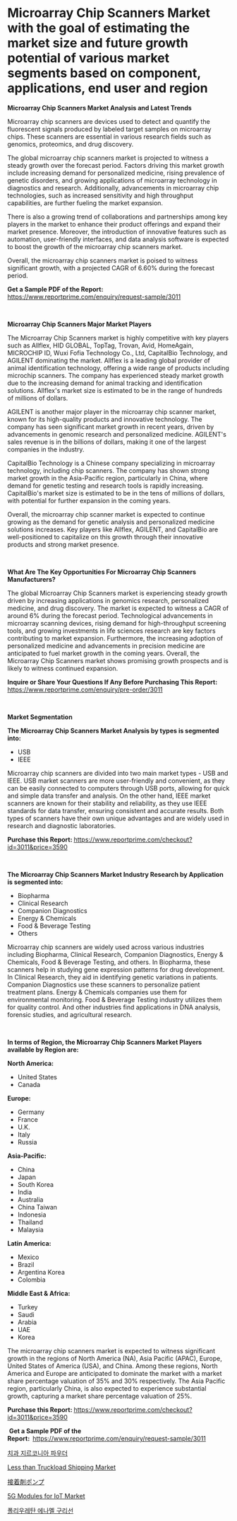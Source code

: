 <p><h1>Microarray Chip Scanners Market with the goal of estimating the market size and future growth potential of various market segments based on component, applications, end user and region</h1></p><p><strong>Microarray Chip Scanners Market Analysis and Latest Trends</strong></p>
<p><p>Microarray chip scanners are devices used to detect and quantify the fluorescent signals produced by labeled target samples on microarray chips. These scanners are essential in various research fields such as genomics, proteomics, and drug discovery.</p><p>The global microarray chip scanners market is projected to witness a steady growth over the forecast period. Factors driving this market growth include increasing demand for personalized medicine, rising prevalence of genetic disorders, and growing applications of microarray technology in diagnostics and research. Additionally, advancements in microarray chip technologies, such as increased sensitivity and high throughput capabilities, are further fueling the market expansion.</p><p>There is also a growing trend of collaborations and partnerships among key players in the market to enhance their product offerings and expand their market presence. Moreover, the introduction of innovative features such as automation, user-friendly interfaces, and data analysis software is expected to boost the growth of the microarray chip scanners market.</p><p>Overall, the microarray chip scanners market is poised to witness significant growth, with a projected CAGR of 6.60% during the forecast period.</p></p>
<p><strong>Get a Sample PDF of the Report:&nbsp;</strong> <a href="https://www.reportprime.com/enquiry/request-sample/3011">https://www.reportprime.com/enquiry/request-sample/3011</a></p>
<p>&nbsp;</p>
<p><strong>Microarray Chip Scanners Major Market Players</strong></p>
<p><p>The Microarray Chip Scanners market is highly competitive with key players such as Allflex, HID GLOBAL, TopTag, Trovan, Avid, HomeAgain, MICROCHIP ID, Wuxi Fofia Technology Co., Ltd, CapitalBio Technology, and AGILENT dominating the market. Allflex is a leading global provider of animal identification technology, offering a wide range of products including microchip scanners. The company has experienced steady market growth due to the increasing demand for animal tracking and identification solutions. Allflex's market size is estimated to be in the range of hundreds of millions of dollars.</p><p>AGILENT is another major player in the microarray chip scanner market, known for its high-quality products and innovative technology. The company has seen significant market growth in recent years, driven by advancements in genomic research and personalized medicine. AGILENT's sales revenue is in the billions of dollars, making it one of the largest companies in the industry.</p><p>CapitalBio Technology is a Chinese company specializing in microarray technology, including chip scanners. The company has shown strong market growth in the Asia-Pacific region, particularly in China, where demand for genetic testing and research tools is rapidly increasing. CapitalBio's market size is estimated to be in the tens of millions of dollars, with potential for further expansion in the coming years.</p><p>Overall, the microarray chip scanner market is expected to continue growing as the demand for genetic analysis and personalized medicine solutions increases. Key players like Allflex, AGILENT, and CapitalBio are well-positioned to capitalize on this growth through their innovative products and strong market presence.</p></p>
<p>&nbsp;</p>
<p><strong>What Are The Key Opportunities For Microarray Chip Scanners Manufacturers?</strong></p>
<p><p>The global Microarray Chip Scanners market is experiencing steady growth driven by increasing applications in genomics research, personalized medicine, and drug discovery. The market is expected to witness a CAGR of around 6% during the forecast period. Technological advancements in microarray scanning devices, rising demand for high-throughput screening tools, and growing investments in life sciences research are key factors contributing to market expansion. Furthermore, the increasing adoption of personalized medicine and advancements in precision medicine are anticipated to fuel market growth in the coming years. Overall, the Microarray Chip Scanners market shows promising growth prospects and is likely to witness continued expansion.</p></p>
<p><strong>Inquire or Share Your Questions If Any Before Purchasing This Report:</strong> <a href="https://www.reportprime.com/enquiry/pre-order/3011">https://www.reportprime.com/enquiry/pre-order/3011</a></p>
<p>&nbsp;</p>
<p><strong>Market Segmentation</strong></p>
<p><strong>The Microarray Chip Scanners Market Analysis by types is segmented into:</strong></p>
<p><ul><li>USB</li><li>IEEE</li></ul></p>
<p><p>Microarray chip scanners are divided into two main market types - USB and IEEE. USB market scanners are more user-friendly and convenient, as they can be easily connected to computers through USB ports, allowing for quick and simple data transfer and analysis. On the other hand, IEEE market scanners are known for their stability and reliability, as they use IEEE standards for data transfer, ensuring consistent and accurate results. Both types of scanners have their own unique advantages and are widely used in research and diagnostic laboratories.</p></p>
<p><strong>Purchase this Report:&nbsp;</strong><a href="https://www.reportprime.com/checkout?id=3011&price=3590">https://www.reportprime.com/checkout?id=3011&price=3590</a></p>
<p>&nbsp;</p>
<p><strong>The Microarray Chip Scanners Market Industry Research by Application is segmented into:</strong></p>
<p><ul><li>Biopharma</li><li>Clinical Research</li><li>Companion Diagnostics</li><li>Energy & Chemicals</li><li>Food & Beverage Testing</li><li>Others</li></ul></p>
<p><p>Microarray chip scanners are widely used across various industries including Biopharma, Clinical Research, Companion Diagnostics, Energy & Chemicals, Food & Beverage Testing, and others. In Biopharma, these scanners help in studying gene expression patterns for drug development. In Clinical Research, they aid in identifying genetic variations in patients. Companion Diagnostics use these scanners to personalize patient treatment plans. Energy & Chemicals companies use them for environmental monitoring. Food & Beverage Testing industry utilizes them for quality control. And other industries find applications in DNA analysis, forensic studies, and agricultural research.</p></p>
<p>&nbsp;</p>
<p><strong>In terms of Region, the Microarray Chip Scanners Market Players available by Region are:</strong></p>
<p>
    <p> <strong> North America: </strong>
        <ul>
            <li>United States</li>
            <li>Canada</li>
        </ul>
        </p> 
    <p> <strong> Europe: </strong>
        <ul>
            <li>Germany</li>
            <li>France</li>
            <li>U.K.</li>
            <li>Italy</li>
            <li>Russia</li>
        </ul>
        </p> 
    <p> <strong> Asia-Pacific: </strong>
        <ul>
            <li>China</li>
            <li>Japan</li>
            <li>South Korea</li>
            <li>India</li>
            <li>Australia</li>
            <li>China Taiwan</li>
            <li>Indonesia</li>
            <li>Thailand</li>
            <li>Malaysia</li>
        </ul>
        </p> 
    <p> <strong> Latin America: </strong>
        <ul>
            <li>Mexico</li>
            <li>Brazil</li>
            <li>Argentina Korea</li>
            <li>Colombia</li>
        </ul>
        </p> 
    <p> <strong> Middle East & Africa: </strong>
        <ul>
            <li>Turkey</li>
            <li>Saudi</li>
            <li>Arabia</li>
            <li>UAE</li>
            <li>Korea</li>
        </ul>
    </p>
    </p>
<p><p>The microarray chip scanners market is expected to witness significant growth in the regions of North America (NA), Asia Pacific (APAC), Europe, United States of America (USA), and China. Among these regions, North America and Europe are anticipated to dominate the market with a market share percentage valuation of 35% and 30% respectively. The Asia Pacific region, particularly China, is also expected to experience substantial growth, capturing a market share percentage valuation of 25%.</p></p>
<p><strong>Purchase this Report: </strong><a href="https://www.reportprime.com/checkout?id=3011&price=3590">https://www.reportprime.com/checkout?id=3011&price=3590</a></p>
<p>&nbsp;<strong>Get a Sample PDF of the Report:&nbsp;&nbsp;</strong><a href="https://www.reportprime.com/enquiry/request-sample/3011">https://www.reportprime.com/enquiry/request-sample/3011</a></p>
<p><strong></strong></p>
<p><p><a href="https://github.com/ZacharyScthmitt4465/Market-Research-Report-List-1/blob/main/216172611880.md">치과 지르코니아 파우더</a></p><p><a href="https://issuu.com/reportprime-2/docs/less-than-truckload-shipping-market-size-2030.pptx">Less than Truckload Shipping Market</a></p><p><a href="https://github.com/mathieurico66/Market-Research-Report-List-1/blob/main/542830812834.md">接着剤ポンプ</a></p><p><a href="https://github.com/okotobwrhuteie/Market-Research-Report-List-1/blob/main/5g-modules-for-iot-market.md">5G Modules for IoT Market</a></p><p><a href="https://github.com/lkwggful07722/Market-Research-Report-List-1/blob/main/922374111879.md">폴리우레탄 에나멜 구리선</a></p></p>